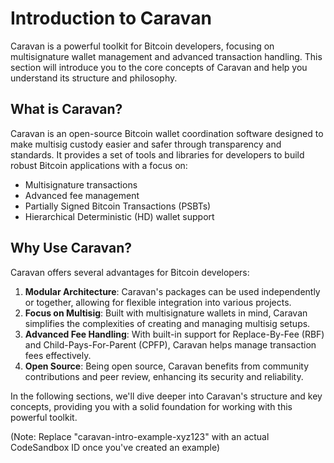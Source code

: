 # Introduction to Caravan

Caravan is a powerful toolkit for Bitcoin developers, focusing on multisignature wallet management and advanced transaction handling. This section will introduce you to the core concepts of Caravan and help you understand its structure and philosophy.

## What is Caravan?

Caravan is an open-source Bitcoin wallet coordination software designed to make multisig custody easier and safer through transparency and standards. It provides a set of tools and libraries for developers to build robust Bitcoin applications with a focus on:

- Multisignature transactions
- Advanced fee management
- Partially Signed Bitcoin Transactions (PSBTs)
- Hierarchical Deterministic (HD) wallet support

## Why Use Caravan?

Caravan offers several advantages for Bitcoin developers:

1. **Modular Architecture**: Caravan's packages can be used independently or together, allowing for flexible integration into various projects.
2. **Focus on Multisig**: Built with multisignature wallets in mind, Caravan simplifies the complexities of creating and managing multisig setups.
3. **Advanced Fee Handling**: With built-in support for Replace-By-Fee (RBF) and Child-Pays-For-Parent (CPFP), Caravan helps manage transaction fees effectively.
4. **Open Source**: Being open source, Caravan benefits from community contributions and peer review, enhancing its security and reliability.

In the following sections, we'll dive deeper into Caravan's structure and key concepts, providing you with a solid foundation for working with this powerful toolkit.

<CodeSandbox id="caravan-intro-example-xyz123" />

(Note: Replace "caravan-intro-example-xyz123" with an actual CodeSandbox ID once you've created an example)
